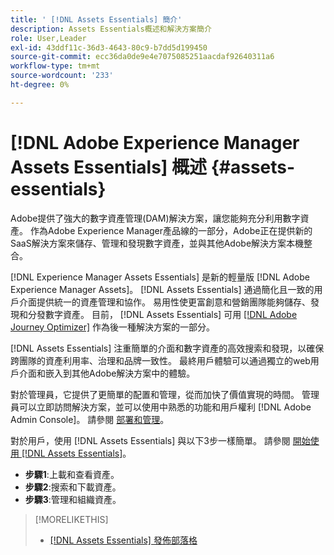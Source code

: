 ```yaml
---
title: ' [!DNL Assets Essentials] 簡介'
description: Assets Essentials概述和解決方案簡介
role: User,Leader
exl-id: 43ddf11c-36d3-4643-80c9-b7dd5d199450
source-git-commit: ecc36da0de9e4e7075085251aacdaf92640311a6
workflow-type: tm+mt
source-wordcount: '233'
ht-degree: 0%

---
```


# [!DNL Adobe Experience Manager Assets Essentials] 概述 {#assets-essentials}

<!-- TBD: Update this banner to remove Beta label. 
![Banner image for beta docs](assets/do-not-localize/banner-image-beta-docs.png)
-->

Adobe提供了強大的數字資產管理(DAM)解決方案，讓您能夠充分利用數字資產。 作為Adobe Experience Manager產品線的一部分，Adobe正在提供新的SaaS解決方案來儲存、管理和發現數字資產，並與其他Adobe解決方案本機整合。

[!DNL Experience Manager Assets Essentials] 是新的輕量版 [!DNL Adobe Experience Manager Assets]。 [!DNL Assets Essentials] 通過簡化且一致的用戶介面提供統一的資產管理和協作。 易用性使更富創意和營銷團隊能夠儲存、發現和分發數字資產。 目前， [!DNL Assets Essentials] 可用 [[!DNL Adobe Journey Optimizer]](https://experienceleague.adobe.com/docs/journey-optimizer/using/ajo-home.html) 作為後一種解決方案的一部分。

[!DNL Assets Essentials] 注重簡單的介面和數字資產的高效搜索和發現，以確保跨團隊的資產利用率、治理和品牌一致性。 最終用戶體驗可以通過獨立的web用戶介面和嵌入到其他Adobe解決方案中的體驗。

對於管理員，它提供了更簡單的配置和管理，從而加快了價值實現的時間。 管理員可以立即訪問解決方案，並可以使用中熟悉的功能和用戶權利 [!DNL Adobe Admin Console]。 請參閱 [部署和管理](/help/deploy-administer.md)。

對於用戶，使用 [!DNL Assets Essentials] 與以下3步一樣簡單。 請參閱 [開始使用 [!DNL Assets Essentials]](/help/get-started.md)。

* **步驟1**:上載和查看資產。
* **步驟2**:搜索和下載資產。
* **步驟3**:管理和組織資產。

>[!MORELIKETHIS]
>
>* [[!DNL Assets Essentials] 發佈部落格](https://blog.adobe.com/en/publish/2021/04/27/introducing-adobe-experience-manager-assets-essentials-to-simplify-collaboration-across-teams.html)

